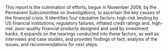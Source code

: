 This report is the culmination of efforts, begun in November 2008, by the Permanent Subcommittee on Investigations, to ascertain the key causes of the financial crisis. It identifies four causative factors: high-risk lending by US financial institutions, regulatory failures, inflated credit ratings and, high-risk, poor-quality financial products designed and sold by investment banks. It expands on the hearings conducted into these factors, as well as interviews and case studies, and provides findings of fact, analysis of the issues, and recommendations for next steps.
